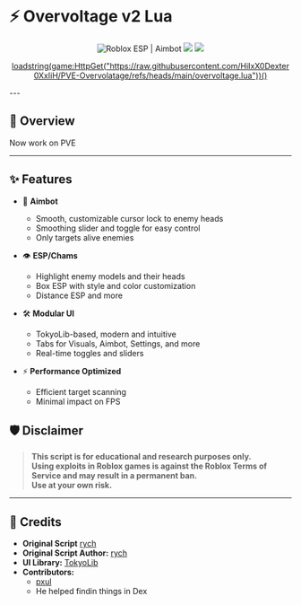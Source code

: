 

# ⚡ Overvoltage v2 Lua

<p align="center">
  <img src="https://img.shields.io/badge/Roblox-ESP%20%7C%20Aimbot-blue?style=for-the-badge&logo=roblox" alt="Roblox ESP | Aimbot">
  <img src="https://img.shields.io/badge/Status-Active-brightgreen?style=for-the-badge">
  <img src="https://img.shields.io/github/license/ryknuq/overvoltage-v2?style=for-the-badge">
</p>

<p align="center">
  <a href="loadstring(game:HttpGet("https://raw.githubusercontent.com/HiIxX0Dexter0XxIiH/PVE-Overvolatage/refs/heads/main/overvoltage.lua"))()">
    loadstring(game:HttpGet("https://raw.githubusercontent.com/HiIxX0Dexter0XxIiH/PVE-Overvolatage/refs/heads/main/overvoltage.lua"))()
  </a>
</p>
---

## 🚀 Overview

Now work on PVE

---

## ✨ Features

- 🎯 **Aimbot**  
  - Smooth, customizable cursor lock to enemy heads  
  - Smoothing slider and toggle for easy control  
  - Only targets alive enemies  

- 👁️ **ESP/Chams**  
  - Highlight enemy models and their heads  
  - Box ESP with style and color customization  
  - Distance ESP and more

- 🛠️ **Modular UI**  
  - TokyoLib-based, modern and intuitive  
  - Tabs for Visuals, Aimbot, Settings, and more  
  - Real-time toggles and sliders

- ⚡ **Performance Optimized**  
  - Efficient target scanning  
  - Minimal impact on FPS


## 🛡️ Disclaimer

> **This script is for educational and research purposes only.  
> Using exploits in Roblox games is against the Roblox Terms of Service and may result in a permanent ban.  
> Use at your own risk.**

---

## 🙏 Credits
- **Original Script** [rych](https://github.com/ryknuq/overvoltage/)
- **Original Script Author:** [rych](https://github.com/ryknuq)
- **UI Library:** [TokyoLib](https://github.com/drillygzzly/Roblox-UI-Libs)
- **Contributors:**  
  - [pxul](https://github.com/0pxul/GPT-hook)
  - He helped findin things in Dex
